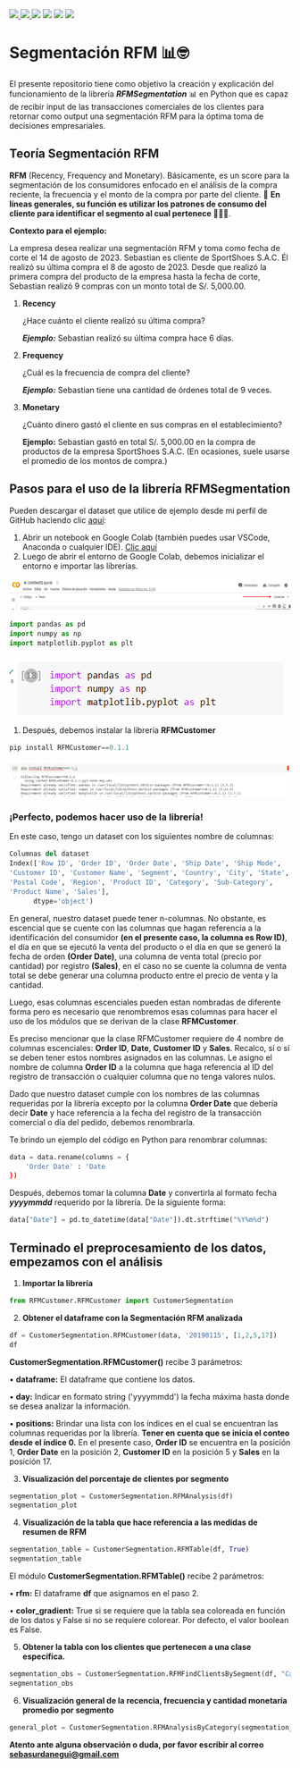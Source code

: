 <div>
    <a href="https://www.linkedin.com/in/sebastianurdaneguibisalaya/">
        <img src="https://img.shields.io/badge/linkedin-%230077B5.svg?style=for-the-badge&logo=linkedin&logoColor=white">
    </a>
    <a href="https://medium.com/@sebasurdanegui">
        <img src="https://img.shields.io/badge/Medium-12100E?style=for-the-badge&logo=medium&logoColor=white">
    </a>
    <img src="https://img.shields.io/badge/Python-14354C?style=for-the-badge&logo=python&logoColor=white">
    <img src="https://img.shields.io/badge/chatGPT-74aa9c?style=for-the-badge&logo=openai&logoColor=white">
    <img src="https://img.shields.io/badge/jupyter-%23000000.svg?style=for-the-badge&logo=jupyter&logoColor=white">
    <img src="https://img.shields.io/badge/Visual%20Studio%20Code-0078d7.svg?style=for-the-badge&logo=visual-studio-code&logoColor=white">
<div>


# **Segmentación RFM** 📊🤓
El presente repositorio tiene como objetivo la creación y explicación del funcionamiento de la librería ***RFMSegmentation*** 📊 en Python que es capaz de recibir input de las transacciones comerciales de los clientes para retornar como output una segmentación RFM para la óptima toma de decisiones empresariales.

## **Teoría Segmentación RFM**
**RFM** (Recency, Frequency and Monetary). Básicamente, es un score para la segmentación de los consumidores enfocado en el análisis de la compra reciente, la frecuencia y el monto de la compra por parte del cliente. 🛒 **En líneas generales, su función es utilizar los patrones de consumo del cliente para identificar el segmento al cual pertenece 🧑‍🤝‍🧑**. 

**Contexto para el ejemplo:**

La empresa desea realizar una segmentación RFM y toma como fecha de corte el 14 de agosto de 2023.
Sebastian es cliente de SportShoes S.A.C. Él realizó su última compra el 8 de agosto de 2023. Desde que realizó la primera compra del producto de la empresa hasta la fecha de corte, Sebastian realizó 9 compras con un monto total de S/. 5,000.00. 

1. **Recency** 
   
   ¿Hace cuánto el cliente realizó su última compra?
   
   ***Ejemplo:*** Sebastian realizó su última compra hace 6 días.
2. **Frequency**
   
   ¿Cuál es la frecuencia de compra del cliente?

   ***Ejemplo:***  Sebastian tiene una cantidad de órdenes total de 9 veces.
3. **Monetary**
   
   ¿Cuánto dinero gastó el cliente en sus compras en el establecimiento?

   **Ejemplo:** Sebastian gastó en total S/. 5,000.00 en la compra de productos de la empresa SportShoes S.A.C. (En ocasiones, suele usarse el promedio de los montos de compra.)

## **Pasos para el uso de la librería RFMSegmentation**

Pueden descargar el dataset que utilice de ejemplo desde mi perfil de GitHub haciendo clic <a href="https://github.com/SebastianUrdaneguiBisalaya/Segmentacion-RFM/tree/main/data">aquí</a>:

1. Abrir un notebook en Google Colab (también puedes usar VSCode, Anaconda o cualquier IDE). <a href="https://colab.research.google.com/?hl=es">Clic aquí</a>
2. Luego de abrir el entorno de Google Colab, debemos inicializar el entorno e importar las librerías.
<div>
<img src="./img/img_connect.png">
</div>

```python
import pandas as pd
import numpy as np
import matplotlib.pyplot as plt
```

<div>
<img src="./img/img2.png">
</div>

1. Después, debemos instalar la librería **RFMCustomer**
```python
pip install RFMCustomer==0.1.1
```
<div>
<img src="./img/img1.png">
</div>

### **¡Perfecto, podemos hacer uso de la librería!**


En este caso, tengo un dataset con los siguientes nombre de columnas:
```python
Columnas del dataset
Index(['Row ID', 'Order ID', 'Order Date', 'Ship Date', 'Ship Mode',
'Customer ID', 'Customer Name', 'Segment', 'Country', 'City', 'State',
'Postal Code', 'Region', 'Product ID', 'Category', 'Sub-Category',
'Product Name', 'Sales'],
      dtype='object')
```
En general, nuestro dataset puede tener n-columnas. No obstante, es escencial que se cuente con las columnas que hagan referencia a la identificación del consumidor **(en el presente caso, la columna es Row ID)**, el día en que se ejecutó la venta del producto  o el día en que se generó la fecha de orden **(Order Date)**, una columna de venta total (precio por cantidad) por registro **(Sales)**, en el caso no se cuente la columna de venta total se debe generar una columna producto entre el precio de venta y la cantidad.

Luego, esas columnas escenciales pueden estan nombradas de diferente forma pero es necesario que renombremos esas columnas para hacer el uso de los módulos que se derivan de la clase **RFMCustomer**.

Es preciso mencionar que la clase RFMCustomer requiere de 4 nombre de columnas escenciales: **Order ID**, **Date**, **Customer ID** y **Sales**.
Recalco, sí o sí se deben tener estos nombres asignados en las columnas. Le asigno el nombre de columna **Order ID** a la columna que haga referencia al ID del registro de transacción o cualquier columna que no tenga valores nulos.

Dado que nuestro dataset cumple con los nombres de las columnas requeridas por la librería excepto por la columna **Order Date** que debería decir **Date** y hace referencia a la fecha del registro de la transacción comercial o día del pedido, debemos renombrarla.

Te brindo un ejemplo del código en Python
para renombrar columnas:

```python
data = data.rename(columns = {
    'Order Date' : 'Date
})
```

Después, debemos tomar la columna **Date** y convertirla al formato fecha ***yyyymmdd*** requerido por la librería. De la siguiente forma:
```python
data["Date"] = pd.to_datetime(data["Date"]).dt.strftime("%Y%m%d")
```
## Terminado el preprocesamiento de los datos, empezamos con el análisis

1. **Importar la librería**

```python
from RFMCustomer.RFMCustomer import CustomerSegmentation
```

2. **Obtener el dataframe con la Segmentación RFM analizada**

```python
df = CustomerSegmentation.RFMCustomer(data, '20190115', [1,2,5,17])
df
```

**CustomerSegmentation.RFMCustomer()** recibe 3 parámetros:

• **dataframe:** El dataframe que contiene los datos.

• **day:** Indicar en formato string ('yyyymmdd') la fecha máxima hasta donde se desea analizar la información.

• **positions:** Brindar una lista con los índices en el cual se encuentran las columnas requeridas por la librería. **Tener en cuenta que se inicia el conteo desde el índice 0.** En el presente caso, **Order ID** se encuentra en la posición 1, **Order Date** en la posición 2, **Customer ID** en la posición 5 y **Sales** en la posición 17.

3. **Visualización del porcentaje de clientes por segmento**

```python
segmentation_plot = CustomerSegmentation.RFMAnalysis(df)
segmentation_plot
```

4. **Visualización de la tabla que hace referencia a las medidas de resumen de RFM**

```python
segmentation_table = CustomerSegmentation.RFMTable(df, True)
segmentation_table
```
El módulo **CustomerSegmentation.RFMTable()** recibe 2 parámetros: 

• **rfm:** El dataframe **df** que asignamos en el paso 2.

• **color_gradient:** True si se requiere que la tabla sea coloreada en función de los datos y False si no se requiere colorear. Por defecto, el valor boolean es False.

5. **Obtener la tabla con los clientes que pertenecen a una clase específica.**
   
```python
segmentation_obs = CustomerSegmentation.RFMFindClientsBySegment(df, "Can't looser")
segmentation_obs
```

6. **Visualización general de la recencia, frecuencia y cantidad monetaria promedio por segmento**

```python
general_plot = CustomerSegmentation.RFMAnalysisByCategory(segmentation_table)
```

**Atento ante alguna observación o duda, por favor escribir al correo sebasurdanegui@gmail.com**




